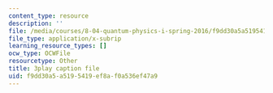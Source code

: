 ```yaml
---
content_type: resource
description: ''
file: /media/courses/8-04-quantum-physics-i-spring-2016/f9dd30a5a5195419ef8af0a536ef47a9_w49WAat6ymk.srt
file_type: application/x-subrip
learning_resource_types: []
ocw_type: OCWFile
resourcetype: Other
title: 3play caption file
uid: f9dd30a5-a519-5419-ef8a-f0a536ef47a9
---
```

